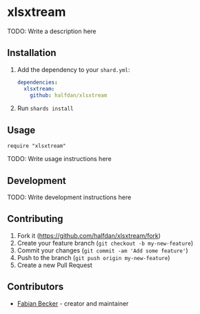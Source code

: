 # xlsxtream

TODO: Write a description here

## Installation

1. Add the dependency to your `shard.yml`:

   ```yaml
   dependencies:
     xlsxtream:
       github: halfdan/xlsxtream
   ```

2. Run `shards install`

## Usage

```crystal
require "xlsxtream"
```

TODO: Write usage instructions here

## Development

TODO: Write development instructions here

## Contributing

1. Fork it (<https://github.com/halfdan/xlsxtream/fork>)
2. Create your feature branch (`git checkout -b my-new-feature`)
3. Commit your changes (`git commit -am 'Add some feature'`)
4. Push to the branch (`git push origin my-new-feature`)
5. Create a new Pull Request

## Contributors

- [Fabian Becker](https://github.com/halfdan) - creator and maintainer
